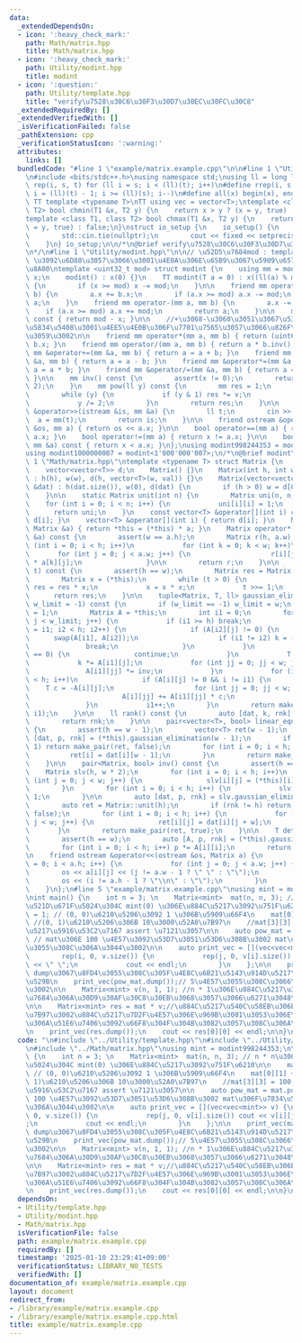 ```yaml
---
data:
  _extendedDependsOn:
  - icon: ':heavy_check_mark:'
    path: Math/matrix.hpp
    title: Math/matrix.hpp
  - icon: ':heavy_check_mark:'
    path: Utility/modint.hpp
    title: modint
  - icon: ':question:'
    path: Utility/template.hpp
    title: "verify\u7528\u30C6\u30F3\u30D7\u30EC\u30FC\u30C8"
  _extendedRequiredBy: []
  _extendedVerifiedWith: []
  _isVerificationFailed: false
  _pathExtension: cpp
  _verificationStatusIcon: ':warning:'
  attributes:
    links: []
  bundledCode: "#line 1 \"example/matrix.example.cpp\"\n\n#line 1 \"Utility/template.hpp\"\
    \n#include <bits/stdc++.h>\nusing namespace std;\nusing ll = long long;\n#define\
    \ rep(i, s, t) for (ll i = s; i < (ll)(t); i++)\n#define rrep(i, s, t) for (ll\
    \ i = (ll)(t) - 1; i >= (ll)(s); i--)\n#define all(x) begin(x), end(x)\n\n#define\
    \ TT template <typename T>\nTT using vec = vector<T>;\ntemplate <class T1, class\
    \ T2> bool chmin(T1 &x, T2 y) {\n    return x > y ? (x = y, true) : false;\n}\n\
    template <class T1, class T2> bool chmax(T1 &x, T2 y) {\n    return x < y ? (x\
    \ = y, true) : false;\n}\nstruct io_setup {\n    io_setup() {\n        ios::sync_with_stdio(false);\n\
    \        std::cin.tie(nullptr);\n        cout << fixed << setprecision(15);\n\
    \    }\n} io_setup;\n\n/*\n@brief verify\u7528\u30C6\u30F3\u30D7\u30EC\u30FC\u30C8\
    \n*/\n#line 1 \"Utility/modint.hpp\"\n\n// \u52D5\u7684mod : template<int mod>\
    \ \u3092\u6D88\u3057\u3066\u3001\u4E0A\u306E\u65B9\u3067\u5909\u6570mod\u3092\u5BA3\
    \u8A00\ntemplate <uint32_t mod> struct modint {\n    using mm = modint;\n    uint32_t\
    \ x;\n    modint() : x(0) {}\n    TT modint(T a = 0) : x((ll(a) % mod + mod))\
    \ {\n        if (x >= mod) x -= mod;\n    }\n\n    friend mm operator+(mm a, mm\
    \ b) {\n        a.x += b.x;\n        if (a.x >= mod) a.x -= mod;\n        return\
    \ a;\n    }\n    friend mm operator-(mm a, mm b) {\n        a.x -= b.x;\n    \
    \    if (a.x >= mod) a.x += mod;\n        return a;\n    }\n\n    mm operator-()\
    \ const { return mod - x; }\n\n    //+\u3068-\u3060\u3051\u3067\u5341\u5206\u306A\
    \u5834\u5408\u3001\u4EE5\u4E0B\u306F\u7701\u7565\u3057\u3066\u826F\u3044\u3067\
    \u3059\u3002\n\n    friend mm operator*(mm a, mm b) { return (uint64_t)(a.x) *\
    \ b.x; }\n    friend mm operator/(mm a, mm b) { return a * b.inv(); }\n    friend\
    \ mm &operator+=(mm &a, mm b) { return a = a + b; }\n    friend mm &operator-=(mm\
    \ &a, mm b) { return a = a - b; }\n    friend mm &operator*=(mm &a, mm b) { return\
    \ a = a * b; }\n    friend mm &operator/=(mm &a, mm b) { return a = a * b.inv();\
    \ }\n\n    mm inv() const {\n        assert(x != 0);\n        return pow(mod -\
    \ 2);\n    }\n    mm pow(ll y) const {\n        mm res = 1;\n        mm v = *this;\n\
    \        while (y) {\n            if (y & 1) res *= v;\n            v *= v;\n\
    \            y /= 2;\n        }\n        return res;\n    }\n\n    friend istream\
    \ &operator>>(istream &is, mm &a) {\n        ll t;\n        cin >> t;\n      \
    \  a = mm(t);\n        return is;\n    }\n\n    friend ostream &operator<<(ostream\
    \ &os, mm a) { return os << a.x; }\n\n    bool operator==(mm a) { return x ==\
    \ a.x; }\n    bool operator!=(mm a) { return x != a.x; }\n\n    bool operator<(const\
    \ mm &a) const { return x < a.x; }\n};\nusing modint998244353 = modint<998244353>;\n\
    using modint1000000007 = modint<1'000'000'007>;\n/*\n@brief modint\n*/\n#line\
    \ 1 \"Math/matrix.hpp\"\ntemplate <typename T> struct Matrix {\n    int h, w;\n\
    \    vector<vector<T>> d;\n    Matrix() {}\n    Matrix(int h, int w, T val = 0)\
    \ : h(h), w(w), d(h, vector<T>(w, val)) {}\n    Matrix(vector<vector<T>> const\
    \ &dat) : h(dat.size()), w(0), d(dat) {\n        if (h > 0) w = d[0].size();\n\
    \    }\n\n    static Matrix unit(int n) {\n        Matrix uni(n, n, 0);\n    \
    \    for (int i = 0; i < n; i++) {\n            uni[i][i] = 1;\n        }\n  \
    \      return uni;\n    }\n    const vector<T> &operator[](int i) const { return\
    \ d[i]; }\n    vector<T> &operator[](int i) { return d[i]; }\n    Matrix &operator*=(const\
    \ Matrix &a) { return *this = (*this) * a; }\n    Matrix operator*(const Matrix\
    \ &a) const {\n        assert(w == a.h);\n        Matrix r(h, a.w);\n        for\
    \ (int i = 0; i < h; i++)\n            for (int k = 0; k < w; k++)\n         \
    \       for (int j = 0; j < a.w; j++) {\n                    r[i][j] += d[i][k]\
    \ * a[k][j];\n                }\n\n        return r;\n    }\n\n    Matrix pow(ll\
    \ t) const {\n        assert(h == w);\n        Matrix res = Matrix::unit(h);\n\
    \        Matrix x = (*this);\n        while (t > 0) {\n            if (t & 1)\
    \ res = res * x;\n            x = x * x;\n            t >>= 1;\n        }\n  \
    \      return res;\n    }\n\n    tuple<Matrix, T, ll> gaussian_elimination(int\
    \ w_limit = -1) const {\n        if (w_limit == -1) w_limit = w;\n        T k\
    \ = 1;\n        Matrix A = *this;\n        int i1 = 0;\n        for (int j = 0;\
    \ j < w_limit; j++) {\n            if (i1 >= h) break;\n            for (int i2\
    \ = i1; i2 < h; i2++) {\n                if (A[i2][j] != 0) {\n              \
    \      swap(A[i1], A[i2]);\n                    if (i1 != i2) k = -k;\n      \
    \              break;\n                }\n            }\n            if (A[i1][j]\
    \ == 0) {\n                continue;\n            }\n            T inv = 1 / A[i1][j];\n\
    \            k *= A[i1][j];\n            for (int jj = 0; jj < w; jj++) {\n  \
    \              A[i1][jj] *= inv;\n            }\n            for (int i = 0; i\
    \ < h; i++)\n                if (A[i][j] != 0 && i != i1) {\n                \
    \    T c = -A[i][j];\n                    for (int jj = 0; jj < w; jj++) {\n \
    \                       A[i][jj] += A[i1][jj] * c;\n                    }\n  \
    \              }\n            i1++;\n        }\n        return make_tuple(A, k,\
    \ i1);\n    }\n\n    ll rank() const {\n        auto [dat, k, rnk] = (*this).gaussian_elimination();\n\
    \        return rnk;\n    }\n\n    pair<vector<T>, bool> linear_equations() const\
    \ {\n        assert(h == w - 1);\n        vector<T> ret(w - 1);\n        auto\
    \ [dat, p, rnk] = (*this).gaussian_elimination(w - 1);\n        if (rnk != w -\
    \ 1) return make_pair(ret, false);\n        for (int i = 0; i < h; i++) {\n  \
    \          ret[i] = dat[i][w - 1];\n        }\n        return make_pair(ret, true);\n\
    \    }\n\n    pair<Matrix, bool> inv() const {\n        assert(h == w);\n    \
    \    Matrix slv(h, w * 2);\n        for (int i = 0; i < h; i++)\n            for\
    \ (int j = 0; j < w; j++) {\n                slv[i][j] = (*this)[i][j];\n    \
    \        }\n        for (int i = 0; i < h; i++) {\n            slv[i][i + w] =\
    \ 1;\n        }\n\n        auto [dat, p, rnk] = slv.gaussian_elimination(w);\n\
    \        auto ret = Matrix::unit(h);\n        if (rnk != h) return make_pair(ret,\
    \ false);\n        for (int i = 0; i < h; i++) {\n            for (int j = 0;\
    \ j < w; j++) {\n                ret[i][j] = dat[i][j + w];\n            }\n \
    \       }\n        return make_pair(ret, true);\n    }\n\n    T det() const {\n\
    \        assert(h == w);\n        auto [A, p, rnk] = (*this).gaussian_elimination();\n\
    \        for (int i = 0; i < h; i++) p *= A[i][i];\n        return p;\n    }\n\
    \n    friend ostream &operator<<(ostream &os, Matrix a) {\n        for (int i\
    \ = 0; i < a.h; i++) {\n            for (int j = 0; j < a.w; j++) {\n        \
    \        os << a[i][j] << (j != a.w - 1 ? \" \" : \"\");\n            }\n    \
    \        os << (i != a.h - 1 ? \"\\n\" : \"\");\n        }\n        return os;\n\
    \    }\n};\n#line 5 \"example/matrix.example.cpp\"\nusing mint = modint998244353;\n\
    \nint main() {\n    int n = 3; \n    Matrix<mint>  mat(n, n, 3); // n * n\u3067\
    \u521D\u671F\u5024\u304C mint(0) \u306E\u884C\u5217\u3092\u751F\u6210\n\n    mat[0][0]\
    \ = 1; // (0, 0)\u6210\u5206\u3092 1 \u306B\u5909\u66F4\n    mat[0][1] += 10;\
    \ //(0, 1)\u6210\u5206\u306B 10\u3000\u52A0\u7B97\n    //mat[3][3] = 100; //\u914D\
    \u5217\u5916\u53C2\u7167 assert \u7121\u3057\n\n    auto pow_mat = mat.pow(5);\
    \ // mat\u306E 100 \u4E57\u3092\u53D7\u3051\u53D6\u308B\u3002 mat\u306F\u7834\u58CA\
    \u3055\u308C\u306A\u3044\u3002\n\n    auto print_vec = [](vec<vec<mint>> v) {\n\
    \        rep(i, 0, v.size()) {\n            rep(j, 0, v[i].size()) cout << v[i][j]\
    \ << \" \";\n            cout << endl;\n        }\n    };\n\n    print_vec(mat.dump());//\
    \ dump\u3067\u8FD4\u3055\u308C\u305F\u4E8C\u6B21\u5143\u914D\u5217\u3092\u51FA\
    \u529B\n    print_vec(pow_mat.dump());// 5\u4E57\u3055\u308C\u3066\u3044\u308B\
    \u3002\n\n    Matrix<mint> v(n, 1, 1); //n * 1\u306E\u884C\u5217\u3002\u64EC\u4F3C\
    \u7684\u306A\u30D9\u30AF\u30C8\u30EB\u3068\u3057\u3066\u6271\u3048\u308B\u3002\
    \n\n    Matrix<mint> res = mat * v;//\u884C\u5217\u540C\u58EB\u306E\u639B\u3051\
    \u7B97\u3002\u884C\u5217\u7D2F\u4E57\u306E\u969B\u3001\u3053\u306E\u3088\u3046\
    \u306A\u51E6\u7406\u3092\u66F8\u304F\u304B\u3082\u3057\u308C\u306A\u3044\u3002\
    \n    print_vec(res.dump());\n    cout << res[0][0] << endl;\n\n}\n"
  code: "\n#include \"../Utility/template.hpp\"\n#include \"../Utility/modint.hpp\"\
    \n#include \"../Math/matrix.hpp\"\nusing mint = modint998244353;\n\nint main()\
    \ {\n    int n = 3; \n    Matrix<mint>  mat(n, n, 3); // n * n\u3067\u521D\u671F\
    \u5024\u304C mint(0) \u306E\u884C\u5217\u3092\u751F\u6210\n\n    mat[0][0] = 1;\
    \ // (0, 0)\u6210\u5206\u3092 1 \u306B\u5909\u66F4\n    mat[0][1] += 10; //(0,\
    \ 1)\u6210\u5206\u306B 10\u3000\u52A0\u7B97\n    //mat[3][3] = 100; //\u914D\u5217\
    \u5916\u53C2\u7167 assert \u7121\u3057\n\n    auto pow_mat = mat.pow(5); // mat\u306E\
    \ 100 \u4E57\u3092\u53D7\u3051\u53D6\u308B\u3002 mat\u306F\u7834\u58CA\u3055\u308C\
    \u306A\u3044\u3002\n\n    auto print_vec = [](vec<vec<mint>> v) {\n        rep(i,\
    \ 0, v.size()) {\n            rep(j, 0, v[i].size()) cout << v[i][j] << \" \"\
    ;\n            cout << endl;\n        }\n    };\n\n    print_vec(mat.dump());//\
    \ dump\u3067\u8FD4\u3055\u308C\u305F\u4E8C\u6B21\u5143\u914D\u5217\u3092\u51FA\
    \u529B\n    print_vec(pow_mat.dump());// 5\u4E57\u3055\u308C\u3066\u3044\u308B\
    \u3002\n\n    Matrix<mint> v(n, 1, 1); //n * 1\u306E\u884C\u5217\u3002\u64EC\u4F3C\
    \u7684\u306A\u30D9\u30AF\u30C8\u30EB\u3068\u3057\u3066\u6271\u3048\u308B\u3002\
    \n\n    Matrix<mint> res = mat * v;//\u884C\u5217\u540C\u58EB\u306E\u639B\u3051\
    \u7B97\u3002\u884C\u5217\u7D2F\u4E57\u306E\u969B\u3001\u3053\u306E\u3088\u3046\
    \u306A\u51E6\u7406\u3092\u66F8\u304F\u304B\u3082\u3057\u308C\u306A\u3044\u3002\
    \n    print_vec(res.dump());\n    cout << res[0][0] << endl;\n\n}\n"
  dependsOn:
  - Utility/template.hpp
  - Utility/modint.hpp
  - Math/matrix.hpp
  isVerificationFile: false
  path: example/matrix.example.cpp
  requiredBy: []
  timestamp: '2025-01-10 23:29:41+09:00'
  verificationStatus: LIBRARY_NO_TESTS
  verifiedWith: []
documentation_of: example/matrix.example.cpp
layout: document
redirect_from:
- /library/example/matrix.example.cpp
- /library/example/matrix.example.cpp.html
title: example/matrix.example.cpp
---
```

